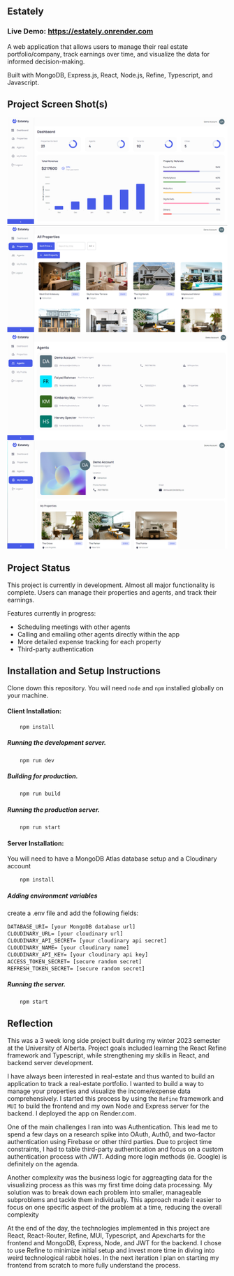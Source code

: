 ## Estately

### Live Demo: https://estately.onrender.com

A web application that allows users to manage their real estate portfolio/company, track earnings over time, and visualize the data for informed decision-making.

Built with MongoDB, Express.js, React, Node.js, Refine, Typescript, and Javascript.

## Project Screen Shot(s)

![Screenshot-dashboard](docs/screenshots/dashboard.png)
![Screenshot-properties](docs/screenshots/properties.png)
![Screenshot-agents](docs/screenshots/agents.png)
![Screenshot-myprifile](docs/screenshots/my-profile.png)


## Project Status
This project is currently in development. Almost all major functionality is complete. Users can manage their properties and agents, and track their earnings. 

Features currently in progress:
* Scheduling meetings with other agents
* Calling and emailing other agents directly within the app
* More detailed expense tracking for each property
* Third-party authentication

## Installation and Setup Instructions

Clone down this repository. You will need `node` and `npm` installed globally on your machine.  

#### Client Installation:

```bash
    npm install
```

##### Running the development server.

```bash
    npm run dev
```

##### Building for production.

```bash
    npm run build
```

##### Running the production server.

```bash
    npm run start
````  

#### Server Installation:
You will need to have a MongoDB Atlas database setup and a Cloudinary account
```bash
    npm install
```

##### Adding environment variables
create a .env file and add the following fields:
```
DATABASE_URI= [your MongoDB database url]
CLOUDINARY_URL= [your cloudinary url]
CLOUDINARY_API_SECRET= [your cloudinary api secret]
CLOUDINARY_NAME= [your cloudinary name]
CLOUDINARY_API_KEY= [your cloudinary api key]
ACCESS_TOKEN_SECRET= [secure random secret]
REFRESH_TOKEN_SECRET= [secure random secret]
```

##### Running the server.

```bash
    npm start
```


## Reflection

This was a 3 week long side project built during my winter 2023 semester at the University of Alberta. Project goals included learning the React Refine framework and Typescript, while strengthening my skills in React, and backend server development. 

I have always been interested in real-estate and thus wanted to build an application to track a real-estate portfolio. I wanted to build a way to manage your properties and visualize the income/expense data comprehensively. I started this process by using the `Refine` framework and `MUI` to build the frontend and my own Node and Express server for the backend. I deployed the app on Render.com.

One of the main challenges I ran into was Authentication. This lead me to spend a few days on a research spike into OAuth, Auth0, and two-factor authentication using Firebase or other third parties. Due to project time constraints, I had to table third-party authentication and focus on a custom authentication process with JWT. Adding more login methods (ie. Google) is definitely on the agenda.

Another complexity was the business logic for aggreagting data for the visualizing process as this was my first time doing data processing. My solution was to break down each problem into smaller, manageable subproblems and tackle them individually. This approach made it easier to focus on one specific aspect of the problem at a time, reducing the overall complexity

At the end of the day, the technologies implemented in this project are React, React-Router, Refine, MUI, Typescript, and Apexcharts for the frontend and MongoDB, Express, Node, and JWT for the backend. I chose to use Refine to minimize initial setup and invest more time in diving into weird technological rabbit holes. In the next iteration I plan on starting my frontend from scratch to more fully understand the process.